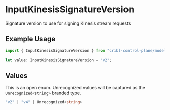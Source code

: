 # InputKinesisSignatureVersion

Signature version to use for signing Kinesis stream requests

## Example Usage

```typescript
import { InputKinesisSignatureVersion } from "cribl-control-plane/models";

let value: InputKinesisSignatureVersion = "v2";
```

## Values

This is an open enum. Unrecognized values will be captured as the `Unrecognized<string>` branded type.

```typescript
"v2" | "v4" | Unrecognized<string>
```